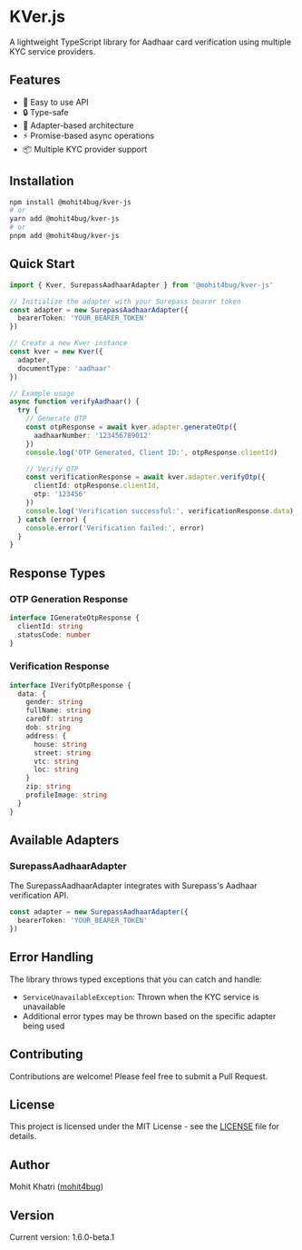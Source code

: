 # KVer.js

A lightweight TypeScript library for Aadhaar card verification using multiple KYC service providers.

## Features

- 🚀 Easy to use API
- 🔒 Type-safe
- 🔌 Adapter-based architecture
- ⚡ Promise-based async operations
- 📦 Multiple KYC provider support

## Installation

```bash
npm install @mohit4bug/kver-js
# or
yarn add @mohit4bug/kver-js
# or
pnpm add @mohit4bug/kver-js
```

## Quick Start

```typescript
import { Kver, SurepassAadhaarAdapter } from '@mohit4bug/kver-js'

// Initialize the adapter with your Surepass bearer token
const adapter = new SurepassAadhaarAdapter({ 
  bearerToken: 'YOUR_BEARER_TOKEN' 
})

// Create a new Kver instance
const kver = new Kver({ 
  adapter, 
  documentType: 'aadhaar' 
})

// Example usage
async function verifyAadhaar() {
  try {
    // Generate OTP
    const otpResponse = await kver.adapter.generateOtp({ 
      aadhaarNumber: '123456789012' 
    })
    console.log('OTP Generated, Client ID:', otpResponse.clientId)

    // Verify OTP
    const verificationResponse = await kver.adapter.verifyOtp({
      clientId: otpResponse.clientId,
      otp: '123456'
    })
    console.log('Verification successful:', verificationResponse.data)
  } catch (error) {
    console.error('Verification failed:', error)
  }
}
```

## Response Types

### OTP Generation Response
```typescript
interface IGenerateOtpResponse {
  clientId: string
  statusCode: number
}
```

### Verification Response
```typescript
interface IVerifyOtpResponse {
  data: {
    gender: string
    fullName: string
    careOf: string
    dob: string
    address: {
      house: string
      street: string
      vtc: string
      loc: string
    }
    zip: string
    profileImage: string
  }
}
```

## Available Adapters

### SurepassAadhaarAdapter

The SurepassAadhaarAdapter integrates with Surepass's Aadhaar verification API.

```typescript
const adapter = new SurepassAadhaarAdapter({ 
  bearerToken: 'YOUR_BEARER_TOKEN' 
})
```

## Error Handling

The library throws typed exceptions that you can catch and handle:

- `ServiceUnavailableException`: Thrown when the KYC service is unavailable
- Additional error types may be thrown based on the specific adapter being used

## Contributing

Contributions are welcome! Please feel free to submit a Pull Request.

## License

This project is licensed under the MIT License - see the [LICENSE](LICENSE) file for details.

## Author

Mohit Khatri ([mohit4bug](https://github.com/mohit4bug))

## Version

Current version: 1.6.0-beta.1